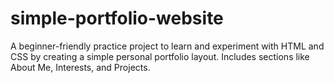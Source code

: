 # simple-portfolio-website
A beginner-friendly practice project to learn and experiment with HTML and CSS by creating a simple personal portfolio layout. Includes sections like About Me, Interests, and Projects.
